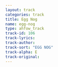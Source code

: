 ```yaml
---
layout: track
categories: track
title: Egg Nog
name: egg-nog
type: ahfow_track
track-id: 106
track-lyrics: 
track-author: 
track-sort: "EGG NOG"
track-alpha: E
track-original: 
---
```

